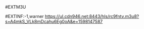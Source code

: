 #EXTM3U

#EXTINF:-1,warner
https://ul.cdn946.net:8443/hls/rc9fntv.m3u8?s=A4mkS_VLk8mDcahu6Eg0oA&e=1598147587
